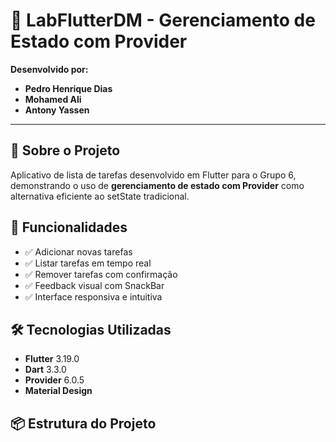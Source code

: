 # 📱 LabFlutterDM - Gerenciamento de Estado com Provider

**Desenvolvido por:** 
- **Pedro Henrique Dias** 
- **Mohamed Ali**
- **Antony Yassen**

---

## 🎯 Sobre o Projeto

Aplicativo de lista de tarefas desenvolvido em Flutter para o Grupo 6, demonstrando o uso de **gerenciamento de estado com Provider** como alternativa eficiente ao setState tradicional.

## 🚀 Funcionalidades

- ✅ Adicionar novas tarefas
- ✅ Listar tarefas em tempo real  
- ✅ Remover tarefas com confirmação
- ✅ Feedback visual com SnackBar
- ✅ Interface responsiva e intuitiva

## 🛠️ Tecnologias Utilizadas

- **Flutter** 3.19.0
- **Dart** 3.3.0
- **Provider** 6.0.5
- **Material Design**

## 📦 Estrutura do Projeto

